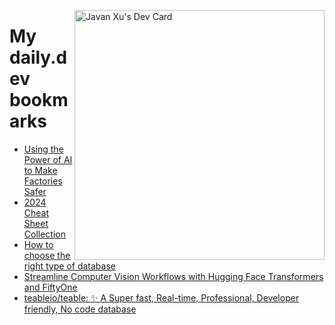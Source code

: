 
<a href="https://app.daily.dev/JavanXU"><img align="right" src="https://api.daily.dev/devcards/e45a150971844cd6959a94bb94e861ea.png?r=quw" width="400" alt="Javan Xu's Dev Card"/></a>

# My daily.dev bookmarks
<!-- daily.dev BOOKMARKS:START -->
- [Using the Power of AI to Make Factories Safer](https://app.daily.dev/posts/O6m2Xjb8O?utm_source=rss&utm_medium=bookmarks&utm_campaign=6ueXw3FRNQzpNtewCDbI6)
- [2024 Cheat Sheet Collection](https://app.daily.dev/posts/yeDcSE7IN?utm_source=rss&utm_medium=bookmarks&utm_campaign=6ueXw3FRNQzpNtewCDbI6)
- [How to choose the right type of database](https://app.daily.dev/posts/4olcmsR9t?utm_source=rss&utm_medium=bookmarks&utm_campaign=6ueXw3FRNQzpNtewCDbI6)
- [Streamline Computer Vision Workflows with Hugging Face Transformers and FiftyOne](https://app.daily.dev/posts/21i84oke7?utm_source=rss&utm_medium=bookmarks&utm_campaign=6ueXw3FRNQzpNtewCDbI6)
- [teableio/teable: ✨ A Super fast, Real-time, Professional, Developer friendly, No code database](https://app.daily.dev/posts/MjZwrJH49?utm_source=rss&utm_medium=bookmarks&utm_campaign=6ueXw3FRNQzpNtewCDbI6)
<!-- daily.dev BOOKMARKS:END -->
